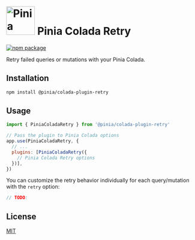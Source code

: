 <h1>
  <img height="76" src="https://github.com/posva/pinia-colada/assets/664177/02011637-f94d-4a35-854a-02f7aed86a3c" alt="Pinia Colada logo">
  Pinia Colada Retry
</h1>

<a href="https://npmjs.com/package/@pinia/colada-plugin-retry">
  <img src="https://badgen.net/npm/v/@pinia/colada-plugin-retry/latest" alt="npm package">
</a>

Retry failed queries or mutations with your Pinia Colada.

## Installation

```sh
npm install @pinia/colada-plugin-retry
```

## Usage

```js
import { PiniaColadaRetry } from '@pinia/colada-plugin-retry'

// Pass the plugin to Pinia Colada options
app.use(PiniaColadaRetry, {
  // ...
  plugins: [PiniaColadaRetry({
    // Pinia Colada Retry options
  })],
})
```

You can customize the retry behavior individually for each query/mutation with the `retry` option:

```ts
// TODO:
```

## License

[MIT](http://opensource.org/licenses/MIT)
